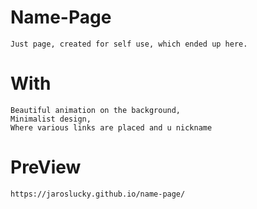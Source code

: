 # Name-Page
	Just page, created for self use, which ended up here. 
# With
	Beautiful animation on the background,
	Minimalist design,
	Where various links are placed and u nickname
# PreView
	https://jaroslucky.github.io/name-page/
